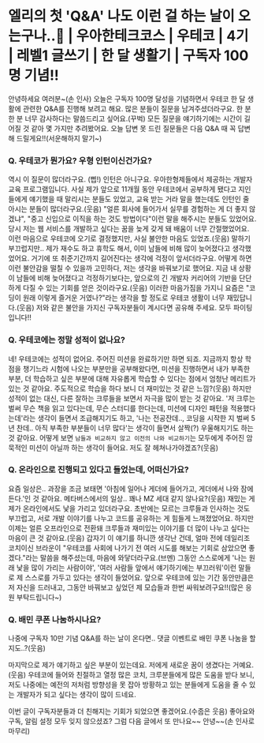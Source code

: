 # 엘리의 첫 'Q&A' 나도 이런 걸 하는 날이 오는구나..🥺 | 우아한테크코스 | 우테코 | 4기 | 레벨1 글쓰기 | 한 달 생활기 | 구독자 100명 기념!!

안녕하세요 여러분~(손 인사)
오늘은 구독자 100명 달성을 기념하면서 우테코 한 달 생활에 관련한 Q&A를 진행해 보려고 해요. 
많은 분들이 질문을 남겨주셨더라구요. 한 분 한 분 너무 감사하다는 말씀드리고 싶어요.(꾸벅)
모든 질문을 얘기하기에는 시간이 길어질 것 같아 몇 가지만 추려봤어요. 
오늘 답변 못 드린 질문들은 다음 Q&A 때 꼭 답변해 드릴게요!!(서운해하지 말기~)

### Q. 우테코가 뭔가요? 우형 인턴이신건가요?

역시 이 질문이 많더라구요. (삡!) 인턴은 아니구요. 우아한형제들에서 제공하는 개발자 교육 프로그램입니다. 
사실 제가 앞으로 11개월 동안 우테코에서 공부하게 됐다고 지인들에게 얘기했을 때 말리시는 분들도 있었고, 교육 받는 거라 말을 했는데도 인턴인 줄 아시는 분들이 많더라구요.(웃음)
"얼른 회사에 들어가서 실무를 경험하는 게 더 좋지 않겠냐", "중고 신입으로 이직을 하는 것도 방법이다"이런 말을 해주시는 분들도 있었어요. 
당시 저는 웹 서비스를 개발하고 싶다는 꿈을 늦게 갖게 돼 배움이 너무 간절했었어요. 
이런 마음으로 우테코에 오기로 결정했지만, 사실 불안한 마음도 있었죠.(웃음)
말하기 부끄럽지만.. 제가 재수도 하고 휴학도 해서, 이미 남들에 비해 많이 늦어졌다고 생각했었어요.
거기에 또 취준기간까지 길어진다는 생각에 걱정이 앞서더라구요.
어떻게 하면 이런 불안감을 떨칠 수 있을까 고민하다, 저는 생각을 바꿔보기로 했어요.
지금 내 상황이 남들에 비해 늦어졌다고 걱정하기보다는, 앞으로의 긴 개발자 커리어의 기반을 단단하게 다질 수 있는 기회를 얻은 것이라구요.(웃음)
이러한 마음가짐을 가지니 요즘은 "코딩이 원래 이렇게 즐거운 거였나?"라는 생각을 할 정도로 우테코 생활이 너무 재밌답니다.(웃음)
저와 같은 불안을 가지신 구독자분들이 계시다면 공유해 주세요. 모두 파이팅입니다!!

### Q. 우테코에는 정말 성적이 없나요?

네! 우테코에는 성적이 없어요. 주어진 미션을 완료하기만 하면 되죠. 
지금까지 항상 학점을 챙기느라 시험에 나오는 부분만을 공부해왔다면, 미션을 진행하면서 내가 부족한 부분, 더 학습하고 싶은 부분에 대해 자유롭게 학습할 수 있다는 점에서 엄청난 메리트가 있는 것 같아요. 
주도적으로 학습을 하다 보니 더 재미있는 것 같은 느낌?(웃음)
하지만 성적이 없는 대신, 다른 잘하는 크루들을 보면서 자극을 많이 받는 것 같아요. 
'저 크루는 벌써 무슨 책을 읽고 있다는데, 무슨 스터디를 한다는데, 미션에 디자인 패턴을 적용했다는데'라는 생각이 들면서 조급해지기도 하고, '나는 전공잔데.., 코딩을 시작한 지 벌써 5년 찬데.. 아직 부족한 부분들이 너무 많다'는 생각이 들면서 살짝(?) 우울해지기도 하는 것 같아요. 
어떻게 보면 `남들과 비교하지 않고 이전의 나와 비교하기`는 모두에게 주어진 암묵적인 미션이 아닐까 하는 생각이 들어요. 
저도 잘 헤쳐나가야겠죠?(웃음)

### Q. 온라인으로 진행되고 있다고 들었는데, 어떠신가요?

요즘 일상은.. 과장을 조금 보태면 '아침에 일어나 게더에 들어가고, 게더에서 나와 잠에 든다.'인 것 같아요. 
메타버스에서의 일상.. 꽤나 MZ 세대 같지 않나요?(웃음)
재밌는 게 제가 온라인에서도 낯을 가리고 있더라구요. 
초반에는 모르는 크루들과 인사하는 것도 부끄럽고, 서로 개발 이야기를 나누고 코드를 공유하는 게 힘들게 느껴졌었어요. 
하지만 이제는 얼른 오프라인으로 전환돼 크루들과 재미있는 이야기를 더 많이 나누고 싶다는 마음이 큰 것 같아요.(웃음)
갑자기 이 얘기를 하니깐 생각난 건데, 얼마 전에 데일리조 코치이신 브라운이 "우테코를 사회에 나가기 전 여러 시도를 해보는 기회로 삼았으면 좋겠다."라는 말씀을 해주셨는데, 마음에 와닿더라구요.(브멘)
그동안 스스로에게 '나는 원래 낯을 많이 가리는 사람이야', '여러 사람들 앞에서 얘기하기에는 부끄러워'이런 말들로 제 스스로를 가두고 있다는 생각이 들었어요. 
앞으로 우테코에 있는 기간 동안만큼은 저 자신을 드러내고, 그동안 바꿔보고 싶었던 제 모습들과 한번 싸워보려구요!!(많은 응원 부탁드립니다~)

### Q. 배민 쿠폰 나눔하시나요?

나중에 구독자 10만 기념 Q&A를 하는 날이 온다면.. 댓글 이벤트로 배민 쿠폰 나눔을 할지도..?(웃음)

마지막으로 제가 얘기하고 싶은 부분이 있는데요. 저에게 새로운 꿈이 생겼다는 거예요.(웃음)
우테코에 들어와 친절하고 열정 많은 코치, 크루분들에게 많은 도움을 받다 보니, 저도 나중에는 예전의 저처럼 방향성을 못 잡아 방황하고 있는 분들에게 도움을 줄 수 있는 개발자가 되고 싶다는 생각이 많이 드네요.

이번 글이 구독자분들과 더 친해지는 기회가 되었으면 좋겠어요.(수줍은 웃음)
좋아요와 구독, 알림 설정 모두 잊지 않으셨죠? 그럼 다음 글에서 또 만나요~~ 안녕~~(손 인사로 마무리)
